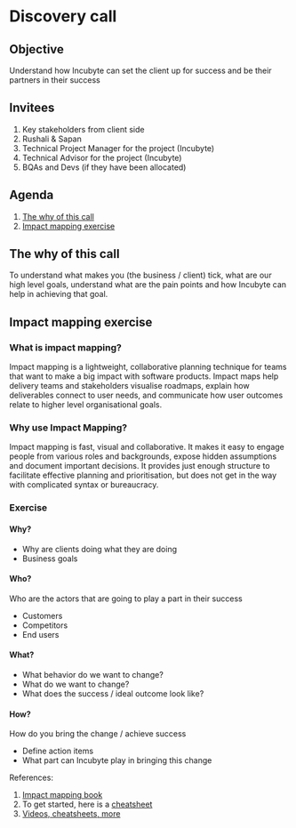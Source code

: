 # Discovery call

## Objective

Understand how Incubyte can set the client up for success and be their partners in their success

## Invitees

1. Key stakeholders from client side
2. Rushali & Sapan
3. Technical Project Manager for the project (Incubyte)
4. Technical Advisor for the project (Incubyte)
5. BQAs and Devs (if they have been allocated)

## Agenda

1. [The why of this call](#the-why-of-this-call)
2. [Impact mapping exercise](#impact-mapping-exercise)

## The why of this call

To understand what makes you (the business / client) tick, what are our high level goals, understand what are the pain points and how Incubyte can help in achieving that goal.

## Impact mapping exercise

### What is impact mapping?

Impact mapping is a lightweight, collaborative planning technique for teams that want to make a big impact with software products.
Impact maps help delivery teams and stakeholders visualise roadmaps, explain how deliverables connect to user needs, and communicate how user outcomes relate to higher level organisational goals.

### Why use Impact Mapping?

Impact mapping is fast, visual and collaborative. It makes it easy to engage people from various roles and backgrounds, expose hidden assumptions and document important decisions. It provides just enough structure to facilitate effective planning and prioritisation, but does not get in the way with complicated syntax or bureaucracy.

### Exercise

#### Why?

-   Why are clients doing what they are doing
-   Business goals

#### Who?

Who are the actors that are going to play a part in their success

-   Customers
-   Competitors
-   End users

#### What?

-   What behavior do we want to change?
-   What do we want to change?
-   What does the success / ideal outcome look like?

#### How?

How do you bring the change / achieve success

-   Define action items
-   What part can Incubyte play in bringing this change

References:
1. [Impact mapping book](https://www.impactmapping.org/book.html)
2. To get started, here is a [cheatsheet](https://www.impactmapping.org/assets/cheatsheet.pdf)
3. [Videos, cheatsheets, more](https://www.impactmapping.org/intro-resources.html)
